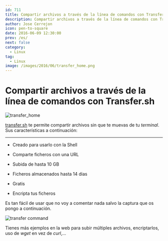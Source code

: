 ```yaml
---
id: 711
title: Compartir archivos a través de la línea de comandos con Transfer.sh
description: Compartir archivos a través de la línea de comandos con Transfer.sh
author: Jose Cerrejon
icon: pen-to-square
date: 2016-06-09 12:30:00
prev: /es/
next: false
category:
  - Linux
tag:
  - Linux
image: /images/2016/06/transfer_home.png
---
```


# Compartir archivos a través de la línea de comandos con Transfer.sh

![transfer_home](/images/2016/06/transfer_home.png)

[transfer.sh](https://transfer.sh/) te permite compartir archivos sin que te muevas de tu *terminal*. Sus características a continuación:

- - -
* Creado para usarlo con la Shell

* Comparte ficheros con una URL

* Subida de hasta 10 GB

* Ficheros almacenados hasta 14 dias

* Gratis

* Encripta tus ficheros

Es tan fácil de usar que no voy a comentar nada salvo la captura que os pongo a continuación.

![transfer command](/images/2016/06/transfer_command.png)

Tienes más ejemplos en la web para subir múltiples archivos, encriptarlos, uso de *wget* en vez de *curl*,...
